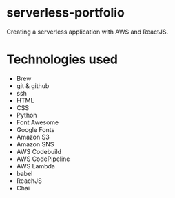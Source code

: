 # serverless-portfolio
Creating a serverless application with AWS and ReactJS.

# Technologies used
* Brew
* git & github
* ssh
* HTML
* CSS
* Python
* Font Awesome
* Google Fonts
* Amazon S3
* Amazon SNS
* AWS Codebuild
* AWS CodePipeline
* AWS Lambda
* babel
* ReachJS
* Chai
